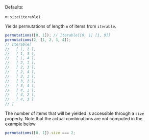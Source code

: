 Defaults:

`n`: `size(iterable)`

Yields permutations of length `n` of items from `iterable`.

```js
permutations([0, 1]); // Iterable[[0, 1] [1, 0]]
permutations(2, [1, 2, 3, 4]);
// Iterable[
//   [ 1, 2 ],
//   [ 1, 3 ],
//   [ 1, 4 ],
//   [ 2, 1 ],
//   [ 2, 3 ],
//   [ 2, 4 ],
//   [ 3, 1 ],
//   [ 3, 2 ],
//   [ 3, 4 ],
//   [ 4, 1 ],
//   [ 4, 2 ],
//   [ 4, 3 ]
// ]
```

The number of items that will be yielded is accessible through a `size` property.
Note that the actual combinations are not computed in the example below

```js
permutations([0, 1]).size === 2;
```
